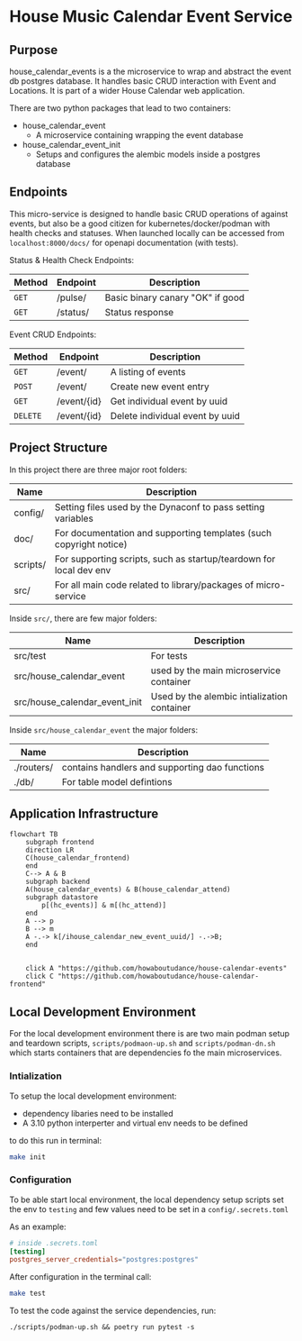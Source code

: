 # House Music Calendar Event Service

## Purpose

house_calendar_events is a the microservice to wrap and abstract the event db
postgres database. It handles basic CRUD interaction with Event and Locations.
It is part of a wider House Calendar web application.

There are two python packages that lead to two containers:
- house_calendar_event 
    - A microservice containing wrapping the event database
- house_calendar_event_init
    - Setups and configures the alembic models inside a postgres database

## Endpoints

This micro-service is designed to handle basic CRUD operations of against
events, but also be a good  citizen for kubernetes/docker/podman with health
checks and statuses. When launched locally can be accessed from
`localhost:8000/docs/` for openapi documentation (with tests).

Status & Health Check Endpoints:

| Method  | Endpoint    | Description                        |
|---------|-------------|------------------------------------|
| `GET`   | /pulse/     | Basic binary canary "OK" if good   |
| `GET`   | /status/    | Status response                    |

Event CRUD Endpoints:

| Method  | Endpoint    | Description                        |
|---------|-------------|------------------------------------|
| `GET`   | /event/     | A listing of events                |
| `POST`  | /event/     | Create new event entry             |
| `GET`   | /event/{id} | Get individual event by uuid       |
| `DELETE`| /event/{id} | Delete individual event by uuid    | 

## Project Structure

In this project there are three major root folders:

| Name     | Description                                                        |
|----------|--------------------------------------------------------------------|
| config/  | Setting files used by the Dynaconf to pass setting variables       |
| doc/     | For documentation and supporting templates (such copyright notice) |
| scripts/ | For supporting scripts, such as startup/teardown for local dev env |
| src/     | For all main code related to library/packages of micro-service     |

Inside `src/`, there are few major folders:

| Name                          | Description                                 |
|-------------------------------|---------------------------------------------|
| src/test                      | For tests                                   |
| src/house_calendar_event      | used by the main microservice container     |
| src/house_calendar_event_init | Used by the alembic intialization container |

Inside `src/house_calendar_event` the major folders:

| Name                          | Description                                    |
|-------------------------------|------------------------------------------------|
| ./routers/                    | contains handlers and supporting dao functions |
| ./db/                         | For table model defintions                     |


## Application Infrastructure

```mermaid
flowchart TB
    subgraph frontend
    direction LR
    C(house_calendar_frontend)
    end
    C--> A & B
    subgraph backend
    A(house_calendar_events) & B(house_calendar_attend)
    subgraph datastore
        p[(hc_events)] & m[(hc_attend)]
    end
    A --> p
    B --> m
    A -.-> k[/ihouse_calendar_new_event_uuid/] -.->B;
    end


    click A "https://github.com/howaboutudance/house-calendar-events"
    click C "https://github.com/howaboutudance/house-calendar-frontend"
```
## Local Development Environment

For the local development environment there is are two main podman setup and
teardown scripts, `scripts/podmaon-up.sh` and `scripts/podman-dn.sh` which
starts containers that are dependencies fo the main microservices.

### Intialization

To setup the local development environment:
- dependency libaries need to be installed
- A 3.10 python interperter and virtual env needs to be defined

to do this run in terminal:
```bash
make init
```

### Configuration

To be able start local environment, the local dependency setup scripts set the
env to `testing` and few values need to be set in a `config/.secrets.toml`

As an example:
```toml
# inside .secrets.toml
[testing]
postgres_server_credentials="postgres:postgres"
```

After configuration in the terminal call:
```bash
make test
```

To test the code against the service dependencies, run:
```
./scripts/podman-up.sh && poetry run pytest -s
```